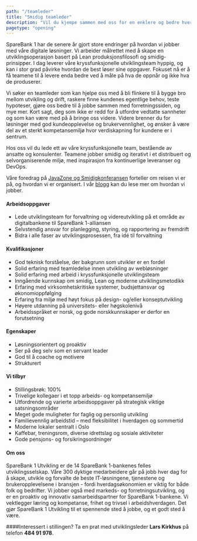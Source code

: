 ```yaml
---
path: "/teamleder"
title: "Smidig teamleder"
description: "Vil du kjempe sammen med oss for en enklere og bedre hverdagsøkonomi for folk flest?"
pagetype: "opening"
---
```


SpareBank 1 har de senere år gjort store endringer på hvordan vi jobber med våre digitale løsninger. Vi arbeider målrettet med å skape en utviklingsoperasjon basert på Lean produksjonsfilosofi og smidig-prinsipper. I dag leverer våre kryssfunksjonelle utviklingsteam hyppig, og kan i stor grad påvirke hvordan de best løser sine oppgaver. Fokuset nå er å få teamene til å levere enda bedre ved å måle på hva de oppnår og ikke hva de produserer.

Vi søker en teamleder som kan hjelpe oss med å bli flinkere til å bygge bro mellom utvikling og drift, raskere finne kundenes egentlige behov, teste hypoteser, gjøre oss bedre til å jobbe sammen med forretningssiden, og mye mer. Kort sagt, deg som ikke er redd for å utfordre vedtatte sannheter og som kan være med på å bringe oss videre. Videre brenner du for løsninger med god kundeopplevelse og brukervennlighet, og ønsker å være del av et sterkt kompetansemiljø hvor verdiskapning for kundene er i sentrum.

Hos oss vil du lede ett av våre kryssfunksjonelle team, bestående av ansatte og konsulenter. Teamene jobber smidig og iterativt i et distribuert og selvorganiserende miljø, med inspirasjon fra kontinuerlige leveranser og DevOps.

Våre foredrag på [JavaZone og Smidigkonferansen](https://vimeo.com/album/4257283) forteller om reisen vi er på, og hvordan vi er organisert. I vår [blogg](https://medium.com/sparebank1-digital) kan du lese mer om hvordan vi jobber.

#### Arbeidsoppgaver
* Lede utviklingsteam for forvaltning og videreutvikling på et område av digitalbankene til SpareBank 1-alliansen
* Selvstendig ansvar for planlegging, styring, og rapportering av fremdrift
* Bidra i alle faser av utviklingsprosessen, fra idé til forvaltning

#### Kvalifikasjoner
* God teknisk forståelse, der bakgrunn som utvikler er en fordel
* Solid erfaring med teamledelse innen utvikling av webløsninger
* Solid erfaring med arbeid i kryssfunksjonelle utviklingsteam
* Inngående kunnskap om smidig, Lean og moderne utviklingsmetodikk
* Erfaring med virksomhetskritiske systemer, budsjettansvar og økonomioppfølging
* Erfaring fra miljø med høyt fokus på design- og/eller konseptutvikling
* Høyere utdanning på universitets- eller høgskolenivå
* Arbeidsspråket er norsk, og gode norskkunnskaper er derfor en forutsetning

#### Egenskaper
* Løsningsorientert og proaktiv
* Ser på deg selv som en servant leader
* God til å coache og motivere
* Strukturert

#### Vi tilbyr
* Stillingsbrøk: 100%
* Trivelige kollegaer i et topp arbeids- og kompetansemiljø
* Utfordrende og varierte arbeidsoppgaver på strategisk viktige satsningsområder
* Meget gode muligheter for faglig og personlig utvikling
* Familievennlig arbeidstid – med fleksibilitet i hverdagen og sommertid
* Moderne lokaler sentralt i Oslo
* Kaffebar, treningsrom, diverse idrettslag og sosiale aktiviteter
* Gode pensjons- og forsikringsordninger

#### Om oss
SpareBank 1 Utvikling er de 14 SpareBank 1-bankenes felles utviklingsselskap. Våre 300 dyktige medarbeidere går på jobb hver dag for å skape, utvikle og forvalte de beste IT-løsningene, tjenestene og brukeropplevelsene i bransjen - fordi hverdagsøkonomien er viktig for både folk og bedrifter. Vi jobber også med markeds- og forretningsutvikling, og er en proaktiv og innovativ samarbeidspartner for SpareBank 1-bankene. Vi vektlegger læring og kompetanse, frihet og trivsel i arbeidshverdagen. Det gjør SpareBank 1 Utvikling til et spennende sted å jobbe, og et godt sted å være.

####Interessert i stillingen?
Ta en prat med utviklingsleder **Lars Kirkhus** på telefon **484 91 978**.